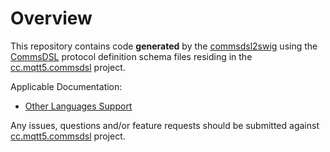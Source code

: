 # Overview
This repository contains code **generated** by the [commsdsl2swig](https://github.com/commschamp/commsdsl)
using the [CommsDSL](https://github.com/commschamp/CommsDSL-Specification) protocol definition schema files
residing in the [cc.mqtt5.commsdsl](https://github.com/commschamp/cc.mqtt5.commsdsl) project.

Applicable Documentation:

- [Other Languages Support](https://github.com/commschamp/commsdsl/blob/master/doc/OtherLanguagesSupport.md)

Any issues, questions and/or feature requests
should be submitted against [cc.mqtt5.commsdsl](https://github.com/commschamp/cc.mqtt5.commsdsl) project.

